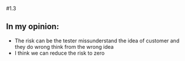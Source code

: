 #1.3
## In my opinion:
- The risk can be the tester missunderstand the idea of customer and they do wrong think from the wrong idea
- I think we can reduce the risk to zero
